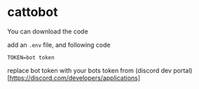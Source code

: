 # cattobot

You can download the code

add an `.env` file, and following code

```
TOKEN=bot token
```

replace bot token with your bots token from (discord dev portal)[https://discord.com/developers/applications]
